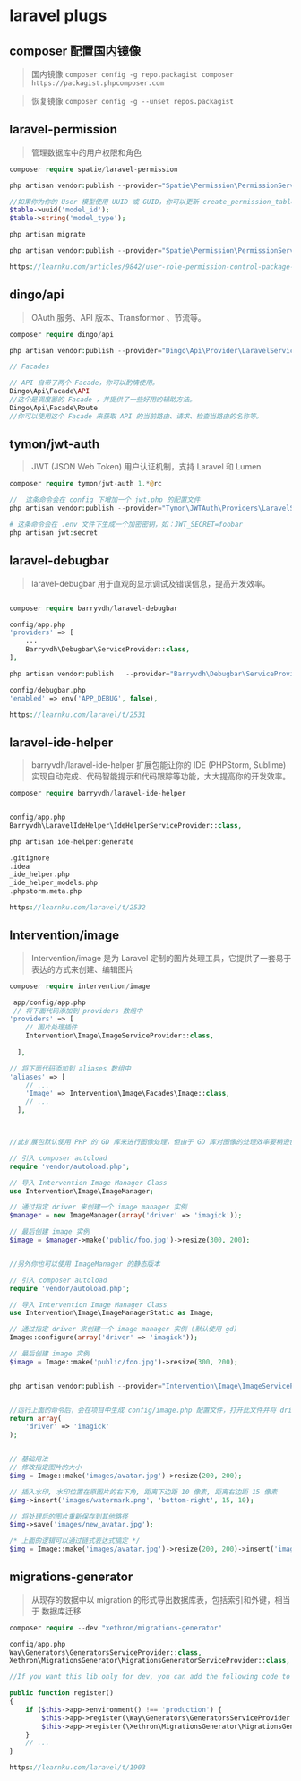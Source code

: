 # laravel plugs

## composer 配置国内镜像

> 国内镜像
`composer config -g repo.packagist composer https://packagist.phpcomposer.com`

> 恢复镜像
`composer config -g --unset repos.packagist`


## laravel-permission

>管理数据库中的用户权限和角色

```php
composer require spatie/laravel-permission

php artisan vendor:publish --provider="Spatie\Permission\PermissionServiceProvider" --tag="migrations"

//如果你为你的 User 模型使用 UUID 或 GUID，你可以更新 create_permission_tables.php 的迁移，并用下面的代码替换为 $table->morphs('model') 
$table->uuid('model_id');
$table->string('model_type');

php artisan migrate

php artisan vendor:publish --provider="Spatie\Permission\PermissionServiceProvider" --tag="config"

https://learnku.com/articles/9842/user-role-permission-control-package-laravel-permission-usage-description
```

## dingo/api

>OAuth 服务、API 版本、Transformor 、节流等。

```php
composer require dingo/api

php artisan vendor:publish --provider="Dingo\Api\Provider\LaravelServiceProvider"

// Facades

// API 自带了两个 Facade，你可以酌情使用。
Dingo\Api\Facade\API
//这个是调度器的 Facade ，并提供了一些好用的辅助方法。
Dingo\Api\Facade\Route
//你可以使用这个 Facade 来获取 API 的当前路由、请求、检查当路由的名称等。

```
## tymon/jwt-auth

>JWT (JSON Web Token) 用户认证机制，支持 Laravel 和 Lumen

```php
composer require tymon/jwt-auth 1.*@rc

//  这条命令会在 config 下增加一个 jwt.php 的配置文件
php artisan vendor:publish --provider="Tymon\JWTAuth\Providers\LaravelServiceProvider"

# 这条命令会在 .env 文件下生成一个加密密钥，如：JWT_SECRET=foobar
php artisan jwt:secret
```

## laravel-debugbar

>laravel-debugbar 用于直观的显示调试及错误信息，提高开发效率。

```php

composer require barryvdh/laravel-debugbar

config/app.php
'providers' => [
    ...
    Barryvdh\Debugbar\ServiceProvider::class,
],

php artisan vendor:publish   --provider="Barryvdh\Debugbar\ServiceProvider"

config/debugbar.php
'enabled' => env('APP_DEBUG', false),

https://learnku.com/laravel/t/2531
```

## laravel-ide-helper

>barryvdh/laravel-ide-helper 扩展包能让你的 IDE (PHPStorm, Sublime) 实现自动完成、代码智能提示和代码跟踪等功能，大大提高你的开发效率。

```php
composer require barryvdh/laravel-ide-helper


config/app.php
Barryvdh\LaravelIdeHelper\IdeHelperServiceProvider::class,

php artisan ide-helper:generate

.gitignore
.idea
_ide_helper.php
_ide_helper_models.php
.phpstorm.meta.php

https://learnku.com/laravel/t/2532
```


## Intervention/image 

>Intervention/image 是为 Laravel 定制的图片处理工具，它提供了一套易于表达的方式来创建、编辑图片

```php
composer require intervention/image

 app/config/app.php
 // 将下面代码添加到 providers 数组中
'providers' => [
    // 图片处理插件
    Intervention\Image\ImageServiceProvider::class,
    
  ],

// 将下面代码添加到 aliases 数组中
'aliases' => [
    // ...
    'Image' => Intervention\Image\Facades\Image::class,
    // ...
  ],



//此扩展包默认使用 PHP 的 GD 库来进行图像处理，但由于 GD 库对图像的处理效率要稍逊色于 imagemagick 库，因此这里推荐替换为 imagemagick 库来进行图像处理.开始之前，你得先确定本地已经安装好 GD 或 Imagick.在使用 Intervention Image 的时候，你只需要给 ImageManager 传一个数组参数就可以完成 GD 和 Imagick 库之间的互相切换.

// 引入 composer autoload
require 'vendor/autoload.php';

// 导入 Intervention Image Manager Class
use Intervention\Image\ImageManager;

// 通过指定 driver 来创建一个 image manager 实例
$manager = new ImageManager(array('driver' => 'imagick'));

// 最后创建 image 实例
$image = $manager->make('public/foo.jpg')->resize(300, 200);


//另外你也可以使用 ImageManager 的静态版本

// 引入 composer autoload
require 'vendor/autoload.php';

// 导入 Intervention Image Manager Class
use Intervention\Image\ImageManagerStatic as Image;

// 通过指定 driver 来创建一个 image manager 实例 (默认使用 gd)
Image::configure(array('driver' => 'imagick'));

// 最后创建 image 实例
$image = Image::make('public/foo.jpg')->resize(300, 200);


php artisan vendor:publish --provider="Intervention\Image\ImageServiceProviderLaravel5"


//运行上面的命令后，会在项目中生成 config/image.php 配置文件，打开此文件并将 driver 修改成 imagick
return array(
    'driver' => 'imagick'
);


// 基础用法
// 修改指定图片的大小
$img = Image::make('images/avatar.jpg')->resize(200, 200);

// 插入水印, 水印位置在原图片的右下角, 距离下边距 10 像素, 距离右边距 15 像素
$img->insert('images/watermark.png', 'bottom-right', 15, 10);

// 将处理后的图片重新保存到其他路径
$img->save('images/new_avatar.jpg');

/* 上面的逻辑可以通过链式表达式搞定 */
$img = Image::make('images/avatar.jpg')->resize(200, 200)->insert('images/new_avatar.jpg', 'bottom-right', 15, 10);
```

## migrations-generator

>从现存的数据中以 migration 的形式导出数据库表，包括索引和外键，相当于 数据库迁移

```php
composer require --dev "xethron/migrations-generator"

config/app.php
Way\Generators\GeneratorsServiceProvider::class,
Xethron\MigrationsGenerator\MigrationsGeneratorServiceProvider::class,

//If you want this lib only for dev, you can add the following code to your app/Providers/AppServiceProvider.php file, within the register() method:

public function register()
{
    if ($this->app->environment() !== 'production') {
        $this->app->register(\Way\Generators\GeneratorsServiceProvider::class);
        $this->app->register(\Xethron\MigrationsGenerator\MigrationsGeneratorServiceProvider::class);
    }
    // ...
}

https://learnku.com/laravel/t/1903
```
